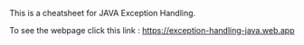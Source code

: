 This is a cheatsheet for JAVA Exception Handling.


To see the webpage click this link : https://exception-handling-java.web.app
